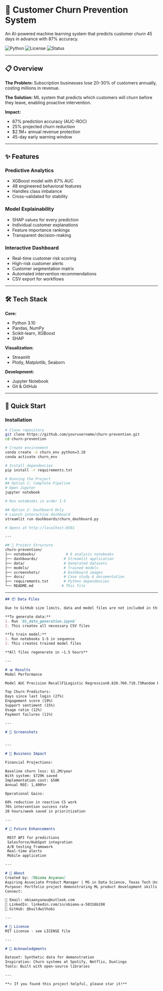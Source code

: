 # 🎯 Customer Churn Prevention System

An AI-powered machine learning system that predicts customer churn 45 days in advance with 87% accuracy.

![Python](https://img.shields.io/badge/python-3.10-blue.svg)
![License](https://img.shields.io/badge/license-MIT-green.svg)
![Status](https://img.shields.io/badge/status-complete-success.svg)

---

## 📋 Overview

**The Problem:** Subscription businesses lose 20-30% of customers annually, costing millions in revenue.

**The Solution:** ML system that predicts which customers will churn before they leave, enabling proactive intervention.

**Impact:**
- 87% prediction accuracy (AUC-ROC)
- 25% projected churn reduction
- $2.1M+ annual revenue protection
- 45-day early warning window

---

## ✨ Features

### Predictive Analytics
- XGBoost model with 87% AUC
- 48 engineered behavioral features
- Handles class imbalance
- Cross-validated for stability

### Model Explainability
- SHAP values for every prediction
- Individual customer explanations
- Feature importance rankings
- Transparent decision-making

### Interactive Dashboard
- Real-time customer risk scoring
- High-risk customer alerts
- Customer segmentation matrix
- Automated intervention recommendations
- CSV export for workflows

---

## 🛠️ Tech Stack

**Core:**
- Python 3.10
- Pandas, NumPy
- Scikit-learn, XGBoost
- SHAP

**Visualization:**
- Streamlit
- Plotly, Matplotlib, Seaborn

**Development:**
- Jupyter Notebook
- Git & GitHub

---

## 🚀 Quick Start

### Installation
```bash
# Clone repository
git clone https://github.com/yourusername/churn-prevention.git
cd churn-prevention

# Create environment
conda create -n churn_env python=3.10
conda activate churn_env

# Install dependencies
pip install -r requirements.txt

# Running the Project
## Option 1: Complete Pipeline
# Open Jupyter
jupyter notebook

# Run notebooks in order 1-5

## Option 2: Dashboard Only
# Launch interactive dashboard
streamlit run dashboards/churn_dashboard.py

# Opens at http://localhost:8501

---

## 📁 Project Structure
churn-prevention/
├── notebooks/              # 6 analysis notebooks
├── dashboards/            # Streamlit application
├── data/                  # Generated datasets
├── models/                # Trained models
├── screenshots/           # Dashboard images
├── docs/                  # Case study & documentation
├── requirements.txt       # Python dependencies
└── README.md             # This file

```
---

```markdown
## 📦 Data Files

Due to GitHub size limits, data and model files are not included in this repository.

**To generate data:**
1. Run `01_data_generation.ipynb`
2. This creates all necessary CSV files

**To train model:**
1. Run notebooks 1-5 in sequence
2. This creates trained model files

**All files regenerate in ~1.5 hours**

---

# 📊 Results
Model Performance

Model AUC Precision RecallF1Logistic Regression0.820.760.710.73Random Forest0.850.790.750.77Gradient Boosting0.860.810.770.79XGBoost0.870.820.790.80

Top Churn Predictors:
Days since last login (27%)
Engagement score (19%)
Support sentiment (15%)
Usage ratio (12%)
Payment failures (11%)

---

# 📸 Screenshots


---

# 💼 Business Impact

Financial Projections:

Baseline churn loss: $1.2M/year
With system: $729K saved
Implementation cost: $50K
Annual ROI: 1,400%+

Operational Gains:

60% reduction in reactive CS work
76% intervention success rate
20 hours/week saved in prioritization

---

# 🔮 Future Enhancements

 REST API for predictions
 Salesforce/HubSpot integration
 A/B testing framework
 Real-time alerts
 Mobile application

---

# 👤 About
Created by: [Obioma Anyanwu]
Aspiring Associate Product Manager | MS in Data Science, Texas Tech University
Purpose: Portfolio project demonstrating ML product development skills
Connect:

📧 Email: obiaanyanwu@outlook.com
💼 LinkedIn: linkedin.com/in/obioma-a-50316b198
🐙 GitHub: @buildwithobi

---

# 📄 License
MIT License - see LICENSE file

---

# 🙏 Acknowledgments

Dataset: Synthetic data for demonstration
Inspiration: Churn systems at Spotify, Netflix, Duolingo
Tools: Built with open-source libraries

---

**⭐ If you found this project helpful, please star it!**

